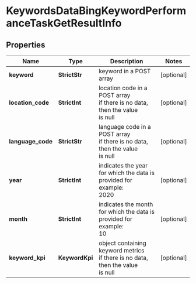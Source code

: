 # KeywordsDataBingKeywordPerformanceTaskGetResultInfo


## Properties

| Name | Type | Description | Notes |
|------------ | ------------- | ------------- | -------------|
**keyword** | **StrictStr** | keyword in a POST array |[optional]|
**location_code** | **StrictInt** | location code in a POST array<br>if there is no data, then the value is null |[optional]|
**language_code** | **StrictStr** | language code in a POST array<br>if there is no data, then the value is null |[optional]|
**year** | **StrictInt** | indicates the year for which the data is provided for<br>example:<br>2020 |[optional]|
**month** | **StrictInt** | indicates the month for which the data is provided for<br>example:<br>10 |[optional]|
**keyword_kpi** | **KeywordKpi** | object containing keyword metrics<br>if there is no data, then the value is null |[optional]|